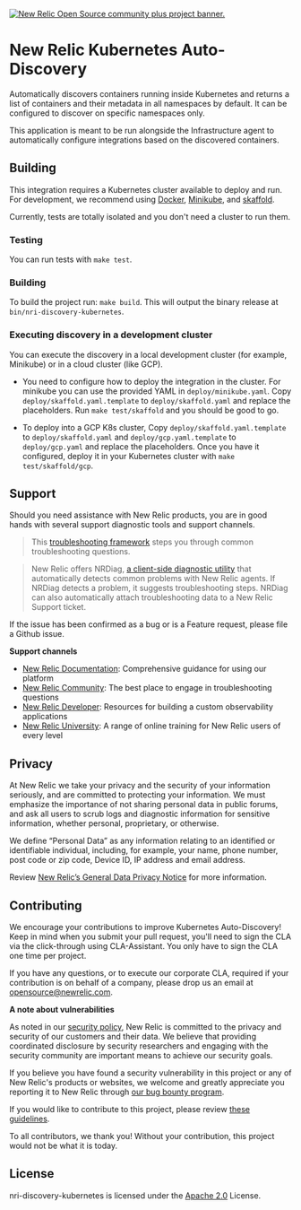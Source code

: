 <a href="https://opensource.newrelic.com/oss-category/#community-plus"><picture><source media="(prefers-color-scheme: dark)" srcset="https://github.com/newrelic/opensource-website/raw/main/src/images/categories/dark/Community_Plus.png"><source media="(prefers-color-scheme: light)" srcset="https://github.com/newrelic/opensource-website/raw/main/src/images/categories/Community_Plus.png"><img alt="New Relic Open Source community plus project banner." src="https://github.com/newrelic/opensource-website/raw/main/src/images/categories/Community_Plus.png"></picture></a>

# New Relic Kubernetes Auto-Discovery

Automatically discovers containers running inside Kubernetes and returns a list of containers and their metadata in all namespaces by default. It can be configured to discover on specific namespaces only.

This application is meant to be run alongside the Infrastructure agent to automatically configure integrations based on the discovered containers.

## Building

This integration requires a Kubernetes cluster available to deploy and run. For development, we recommend using [Docker](https://docs.docker.com/install/), [Minikube](https://minikube.sigs.k8s.io/docs/start/), and [skaffold](https://skaffold.dev/docs/getting-started/#installing-skaffold).

Currently, tests are totally isolated and you don't need a cluster to run them.

### Testing

You can run tests with `make test`.

### Building

To build the project run: `make build`. This will output the binary release at `bin/nri-discovery-kubernetes`.

### Executing discovery in a development cluster

You can execute the discovery in a local development cluster (for example, Minikube) or in a cloud cluster (like GCP).

- You need to configure how to deploy the integration in the cluster. For minikube you can use the provided YAML in `deploy/minikube.yaml`. Copy `deploy/skaffold.yaml.template` to `deploy/skaffold.yaml` and replace the placeholders. Run `make test/skaffold` and you should be good to go.

- To deploy into a GCP K8s cluster, Copy `deploy/skaffold.yaml.template` to `deploy/skaffold.yaml`  and `deploy/gcp.yaml.template` to `deploy/gcp.yaml` and replace the placeholders. Once you have it configured, deploy it in your Kubernetes cluster with `make test/skaffold/gcp`.

## Support

Should you need assistance with New Relic products, you are in good hands with several support diagnostic tools and support channels.

> This [troubleshooting framework](https://discuss.newrelic.com/t/troubleshooting-frameworks/108787) steps you through common troubleshooting questions.

> New Relic offers NRDiag, [a client-side diagnostic utility](https://docs.newrelic.com/docs/using-new-relic/cross-product-functions/troubleshooting/new-relic-diagnostics) that automatically detects common problems with New Relic agents. If NRDiag detects a problem, it suggests troubleshooting steps. NRDiag can also automatically attach troubleshooting data to a New Relic Support ticket.

If the issue has been confirmed as a bug or is a Feature request, please file a Github issue.

**Support channels**

- [New Relic Documentation](https://docs.newrelic.com): Comprehensive guidance for using our platform
- [New Relic Community](https://forum.newrelic.com): The best place to engage in troubleshooting questions
- [New Relic Developer](https://developer.newrelic.com/): Resources for building a custom observability applications
- [New Relic University](https://learn.newrelic.com/): A range of online training for New Relic users of every level

## Privacy

At New Relic we take your privacy and the security of your information seriously, and are committed to protecting your information. We must emphasize the importance of not sharing personal data in public forums, and ask all users to scrub logs and diagnostic information for sensitive information, whether personal, proprietary, or otherwise.

We define “Personal Data” as any information relating to an identified or identifiable individual, including, for example, your name, phone number, post code or zip code, Device ID, IP address and email address.

Review [New Relic’s General Data Privacy Notice](https://newrelic.com/termsandconditions/privacy) for more information.

## Contributing

We encourage your contributions to improve Kubernetes Auto-Discovery! Keep in mind when you submit your pull request, you'll need to sign the CLA via the click-through using CLA-Assistant. You only have to sign the CLA one time per project.

If you have any questions, or to execute our corporate CLA, required if your contribution is on behalf of a company,  please drop us an email at opensource@newrelic.com.

**A note about vulnerabilities**

As noted in our [security policy](../../security/policy), New Relic is committed to the privacy and security of our customers and their data. We believe that providing coordinated disclosure by security researchers and engaging with the security community are important means to achieve our security goals.

If you believe you have found a security vulnerability in this project or any of New Relic's products or websites, we welcome and greatly appreciate you reporting it to New Relic through [our bug bounty program](https://docs.newrelic.com/docs/security/security-privacy/information-security/report-security-vulnerabilities/).

If you would like to contribute to this project, please review [these guidelines](./CONTRIBUTING.md).

To all contributors, we thank you!  Without your contribution, this project would not be what it is today.

## License

nri-discovery-kubernetes is licensed under the [Apache 2.0](http://apache.org/licenses/LICENSE-2.0.txt) License.
